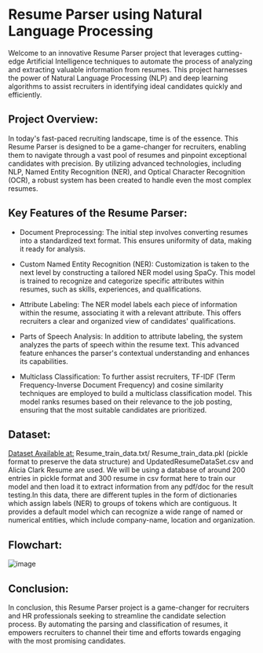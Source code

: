 # Resume Parser using Natural Language Processing
Welcome to an innovative Resume Parser project that leverages cutting-edge Artificial Intelligence techniques to automate the process of analyzing and extracting valuable information from resumes. This project harnesses the power of Natural Language Processing (NLP) and deep learning algorithms to assist recruiters in identifying ideal candidates quickly and efficiently.

## Project Overview:
In today's fast-paced recruiting landscape, time is of the essence. This Resume Parser is designed to be a game-changer for recruiters, enabling them to navigate through a vast pool of resumes and pinpoint exceptional candidates with precision. By utilizing advanced technologies, including NLP, Named Entity Recognition (NER), and Optical Character Recognition (OCR), a robust system has been created to handle even the most complex resumes.

## Key Features of the Resume Parser:

- Document Preprocessing: The initial step involves converting resumes into a standardized text format. This ensures uniformity of data, making it ready for analysis.

- Custom Named Entity Recognition (NER): Customization is taken to the next level by constructing a tailored NER model using SpaCy. This model is trained to recognize and categorize specific attributes within resumes, such as skills, experiences, and qualifications.

- Attribute Labeling: The NER model labels each piece of information within the resume, associating it with a relevant attribute. This offers recruiters a clear and organized view of candidates' qualifications.

- Parts of Speech Analysis: In addition to attribute labeling, the system analyzes the parts of speech within the resume text. This advanced feature enhances the parser's contextual understanding and enhances its capabilities.

- Multiclass Classification: To further assist recruiters, TF-IDF (Term Frequency-Inverse Document Frequency) and cosine similarity techniques are employed to build a multiclass classification model. This model ranks resumes based on their relevance to the job posting, ensuring that the most suitable candidates are prioritized.

## Dataset:
[Dataset Available at:](https://drive.google.com/drive/folders/1QDAFPLKGAJNWDsAD_SsCCsRokkyttL-s?usp=sharing)
Resume_train_data.txt/ Resume_train_data.pkl (pickle format to preserve the
data structure) and UpdatedResumeDataSet.csv and Alicia Clark Resume are used.
We will be using a database of around 200 entries in pickle format and 300
resume in csv format here to train our model and then load it to extract
information from any pdf/doc for the result testing.In this data, there are different
tuples in the form of dictionaries which assign labels (NER) to groups of tokens
which are contiguous. It provides a default model which can recognize a wide
range of named or numerical entities, which include company-name, location and
organization.
## Flowchart:
![image](https://user-images.githubusercontent.com/62128029/187261649-0924a67b-b204-47f6-90d3-5f6dd26cbde3.png)

## Conclusion:
In conclusion, this Resume Parser project is a game-changer for recruiters and HR professionals seeking to streamline the candidate selection process. By automating the parsing and classification of resumes, it empowers recruiters to channel their time and efforts towards engaging with the most promising candidates. 
